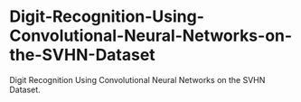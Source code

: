 # Digit-Recognition-Using-Convolutional-Neural-Networks-on-the-SVHN-Dataset
Digit Recognition Using Convolutional Neural Networks on the SVHN Dataset.

